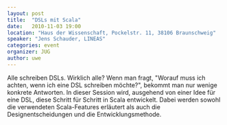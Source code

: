 ```yaml
---
layout: post
title:  "DSLs mit Scala"
date:   2010-11-03 19:00
location: "Haus der Wissenschaft, Pockelstr. 11, 38106 Braunschweig"
speaker: "Jens Schauder, LINEAS"
categories: event
organizer: JUG
author: uwe
---
```

Alle schreiben DSLs. Wirklich alle? Wenn man fragt, "Worauf muss ich achten, wenn ich eine DSL schreiben möchte?",
bekommt man nur wenige konkrete Antworten. In dieser Session wird, ausgehend von einer Idee für eine DSL, diese Schritt
für Schritt in Scala entwickelt. Dabei werden sowohl die verwendeten Scala-Features erläutert als auch die
Designentscheidungen und die Entwicklungsmethode.